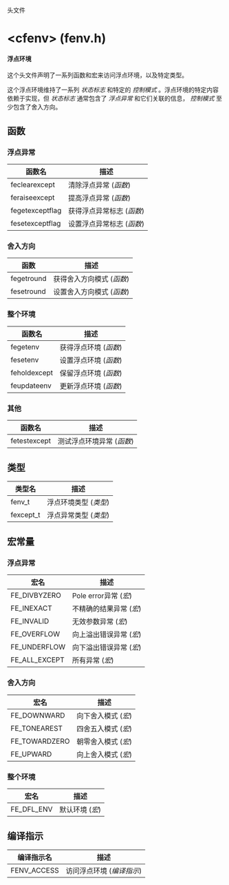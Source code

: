 头文件

# \<cfenv\> (fenv.h)

#### 浮点环境

这个头文件声明了一系列函数和宏来访问浮点环境，以及特定类型。

这个浮点环境维持了一系列 _状态标志_ 和特定的 _控制模式_ 。浮点环境的特定内容依赖于实现，但 _状态标志_ 通常包含了 _浮点异常_ 和它们关联的信息， _控制模式_ 至少包含了舍入方向。


## 函数

### 浮点异常
函数名          | 描述
--------------- | ---------------------
feclearexcept   | 清除浮点异常 (_函数_)
feraiseexcept   | 提高浮点异常 (_函数_)
fegetexceptflag | 获得浮点异常标志 (_函数_)
fesetexceptflag | 设置浮点异常标志 (_函数_)

### 舍入方向
函数       | 描述
---------- | ----------------
fegetround | 获得舍入方向模式 (_函数_)
fesetround | 设置舍入方向模式 (_函数_)

### 整个环境
函数名       | 描述
------------ | ------------
fegetenv     | 获得浮点环境 (_函数_)
fesetenv     | 设置浮点环境 (_函数_)
feholdexcept | 保留浮点环境 (_函数_)
feupdateenv  | 更新浮点环境 (_函数_)

### 其他
函数名       | 描述
------------ | ----------------
fetestexcept | 测试浮点环境异常 (_函数_)


## 类型
类型名     | 描述
---------- | ------------
fenv\_t    | 浮点环境类型 (_类型_)
fexcept\_t | 浮点异常类型 (_类型_)


## 宏常量

### 浮点异常
宏名            | 描述
--------------- | ----------------
FE\_DIVBYZERO   | Pole error异常 (_宏_)
FE\_INEXACT     | 不精确的结果异常 (_宏_)
FE\_INVALID     | 无效参数异常 (_宏_)
FE\_OVERFLOW    | 向上溢出错误异常 (_宏_)
FE\_UNDERFLOW   | 向下溢出错误异常 (_宏_)
FE\_ALL\_EXCEPT | 所有异常 (_宏_)


### 舍入方向
宏名           | 描述
-------------- | ------------
FE\_DOWNWARD   | 向下舍入模式 (_宏_)
FE\_TONEAREST  | 四舍五入模式 (_宏_)
FE\_TOWARDZERO | 朝零舍入模式 (_宏_)
FE\_UPWARD     | 向上舍入模式 (_宏_)

### 整个环境
宏名         | 描述
------------ | ---------------
FE\_DFL\_ENV | 默认环境 (_宏_)



## 编译指示
编译指示名   | 描述
------------ | ------------------------
FENV\_ACCESS | 访问浮点环境 (_编译指示_)
